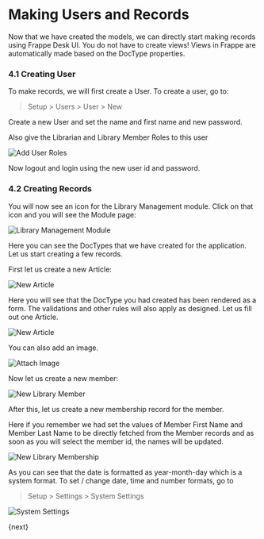 <!-- base_template: frappe_io/www/frappe/frappe_base.html --><!-- add-breadcrumbs -->
# Making Users and Records

Now that we have created the models, we can directly start making records using Frappe Desk UI. You do not have to create views! Views in Frappe are automatically made based on the DocType properties.

### 4.1 Creating User

To make records, we will first create a User. To create a user, go to:

> Setup > Users > User > New

Create a new User and set the name and first name and new password.

Also give the Librarian and Library Member Roles to this user

<img class="screenshot" alt="Add User Roles" src="/docs/assets/img/add_user_roles.png">

Now logout and login using the new user id and password.

### 4.2 Creating Records

You will now see an icon for the Library Management module. Click on that icon and you will see the Module page:

<img class="screenshot" alt="Library Management Module" src="/docs/assets/img/lib_management_module.png">

Here you can see the DocTypes that we have created for the application. Let us start creating a few records.

First let us create a new Article:

<img class="screenshot" alt="New Article" src="/docs/assets/img/new_article_blank.png">

Here you will see that the DocType you had created has been rendered as a form. The validations and other rules will also apply as designed. Let us fill out one Article.

<img class="screenshot" alt="New Article" src="/docs/assets/img/new_article.png">

You can also add an image.

<img class="screenshot" alt="Attach Image" src="/docs/assets/img/attach_image.gif">

Now let us create a new member:

<img class="screenshot" alt="New Library Member" src="/docs/assets/img/new_member.png">

After this, let us create a new membership record for the member.

Here if you remember we had set the values of Member First Name and Member Last Name to be directly fetched from the Member records and as soon as you will select the member id, the names will be updated.

<img class="screenshot" alt="New Library Membership" src="/docs/assets/img/new_lib_membership.png">

As you can see that the date is formatted as year-month-day which is a system format. To set / change date, time and number formats, go to

> Setup > Settings > System Settings

<img class="screenshot" alt="System Settings" src="/docs/assets/img/system_settings.png">

{next}
